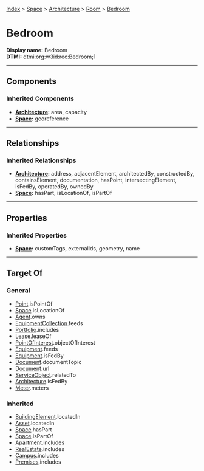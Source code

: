 [Index](../../../index.md) > [Space](../../Space.md) > [Architecture](../Architecture.md) > [Room](Room.md) > [Bedroom](#)
# Bedroom

**Display name:** Bedroom<br />
**DTMI:** dtmi:org:w3id:rec:Bedroom;1

---

## Components

### Inherited Components
* **[Architecture](../Architecture.md):** area, capacity
* **[Space](../../Space.md):** georeference

---

## Relationships

### Inherited Relationships
* **[Architecture](../Architecture.md):** address, adjacentElement, architectedBy, constructedBy, containsElement, documentation, hasPoint, intersectingElement, isFedBy, operatedBy, ownedBy
* **[Space](../../Space.md):** hasPart, isLocationOf, isPartOf

---

## Properties

### Inherited Properties
* **[Space](../../Space.md):** customTags, externalIds, geometry, name

---

## Target Of
### General
* [Point](../../../Point/Point.md).isPointOf
* [Space](../../Space.md).isLocationOf
* [Agent](../../../Agent/Agent.md).owns
* [EquipmentCollection](../../../Collection/EquipmentCollection.md).feeds
* [Portfolio](../../../Collection/Portfolio.md).includes
* [Lease](../../../Event/Lease.md).leaseOf
* [PointOfInterest](../../../Information/PointOfInterest.md).objectOfInterest
* [Equipment](../../../Asset/Equipment/Equipment.md).feeds
* [Equipment](../../../Asset/Equipment/Equipment.md).isFedBy
* [Document](../../../Information/Document/Document.md).documentTopic
* [Document](../../../Information/Document/Document.md).url
* [ServiceObject](../../../Information/ServiceObject/ServiceObject.md).relatedTo
* [Architecture](../Architecture.md).isFedBy
* [Meter](../../../Asset/Equipment/Meter/Meter.md).meters
### Inherited
* [BuildingElement](../../../BuildingElement/BuildingElement.md).locatedIn
* [Asset](../../../Asset/Asset.md).locatedIn
* [Space](../../Space.md).hasPart
* [Space](../../Space.md).isPartOf
* [Apartment](../../../Collection/Apartment.md).includes
* [RealEstate](../../../Collection/RealEstate.md).includes
* [Campus](../../../Collection/Campus.md).includes
* [Premises](../../../Collection/Premises.md).includes
